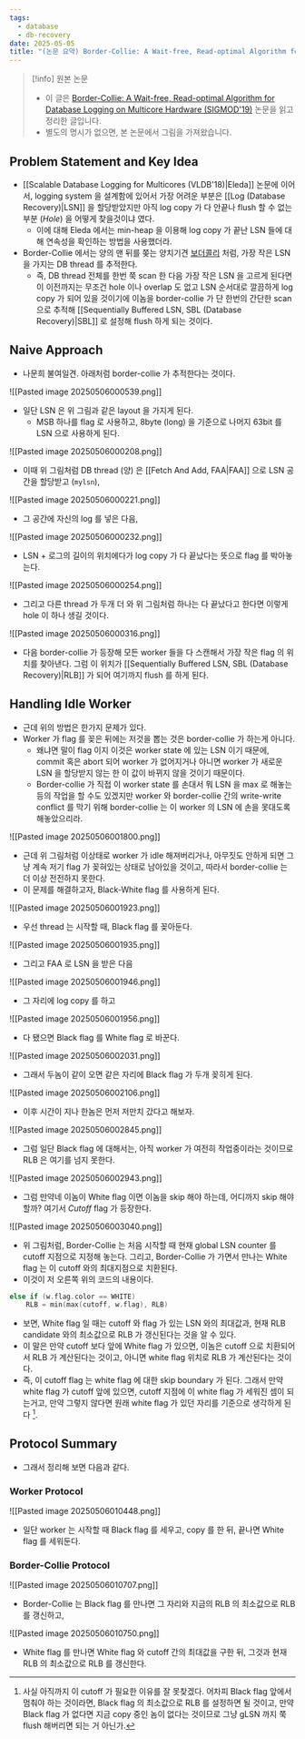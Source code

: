 ```yaml
---
tags:
  - database
  - db-recovery
date: 2025-05-05
title: "(논문 요약) Border-Collie: A Wait-free, Read-optimal Algorithm for Database Logging on Multicore Hardware (SIGMOD'19)"
---
```

> [!info] 원본 논문
> - 이 글은 [Border-Collie: A Wait-free, Read-optimal Algorithm for Database Logging on Multicore Hardware (SIGMOD'19)](https://dl.acm.org/doi/pdf/10.1145/3299869.3300071) 논문을 읽고 정리한 글입니다.
> - 별도의 명시가 없으면, 본 논문에서 그림을 가져왔습니다.

## Problem Statement and Key Idea

- [[Scalable Database Logging for Multicores (VLDB'18)|Eleda]] 논문에 이어서, logging system 을 설계함에 있어서 가장 어려운 부분은 [[Log (Database Recovery)|LSN]] 을 할당받았지만 아직 log copy 가 다 안끝나 flush 할 수 없는 부분 (*Hole*) 을 어떻게 찾을것이냐 였다.
	- 이에 대해 Eleda 에서는 min-heap 을 이용해 log copy 가 끝난 LSN 들에 대해 연속성을 확인하는 방법을 사용했더라.
- Border-Collie 에서는 양의 맨 뒤를 쫒는 양치기견 [보더콜리](https://en.wikipedia.org/wiki/Border_Collie) 처럼, 가장 작은 LSN 을 가지는 DB thread 를 추적한다.
	- 즉, DB thread 전체를 한번 쭉 scan 한 다음 가장 작은 LSN 을 고르게 된다면 이 이전까지는 무조건 hole 이나 overlap 도 없고 LSN 순서대로 깔끔하게 log copy 가 되어 있을 것이기에 이놈을 border-collie 가 단 한번의 간단한 scan 으로 추적해 [[Sequentially Buffered LSN, SBL (Database Recovery)|SBL]] 로 설정해 flush 하게 되는 것이다.

## Naive Approach

- 나문희 불여일견. 아래처럼 border-collie 가 추적한다는 것이다.

![[Pasted image 20250506000539.png]]

- 일단 LSN 은 위 그림과 같은 layout 을 가지게 된다.
	- MSB 하나를 flag 로 사용하고, 8byte (long) 을 기준으로 나머지 63bit 를 LSN 으로 사용하게 된다.

![[Pasted image 20250506000208.png]]

- 이때 위 그림처럼 DB thread (양) 은 [[Fetch And Add, FAA|FAA]] 으로 LSN 공간을 할당받고 (`mylsn`),

![[Pasted image 20250506000221.png]]

- 그 공간에 자신의 log 를 넣은 다음,

![[Pasted image 20250506000232.png]]

- LSN + 로그의 길이의 위치에다가 log copy 가 다 끝났다는 뜻으로 flag 를 박아놓는다.

![[Pasted image 20250506000254.png]]

- 그리고 다른 thread 가 두개 더 와 위 그림처럼 하나는 다 끝났다고 한다면 이렇게 hole 이 하나 생길 것이다.

![[Pasted image 20250506000316.png]]

- 다음 border-collie 가 등장해 모든 worker 들을 다 스캔해서 가장 작은 flag 의 위치를 찾아낸다. 그럼 이 위치가 [[Sequentially Buffered LSN, SBL (Database Recovery)|RLB]] 가 되어 여기까지 flush 를 하게 된다.

## Handling Idle Worker

- 근데 위의 방법은 한가지 문제가 있다.
- Worker 가 flag 를 꽂은 뒤에는 저것을 뽑는 것은 border-collie 가 하는게 아니다.
	- 왜냐면 말이 flag 이지 이것은 worker state 에 있는 LSN 이기 때문에, commit 혹은 abort 되어 worker 가 없어지거나 아니면 worker 가 새로운 LSN 을 할당받지 않는 한 이 값이 바뀌지 않을 것이기 때문이다.
	- Border-collie 가 직접 이 worker state 를 손대서 뭐 LSN 을 max 로 해놓는 등의 작업을 할 수도 있겠지만 worker 와 border-collie 간의 write-write conflict 를 막기 위해 border-collie 는 이 worker 의 LSN 에 손을 못대도록 해놓았으리라.

![[Pasted image 20250506001800.png]]

- 근데 위 그림처럼 이상태로 worker 가 idle 해져버리거나, 아무짓도 안하게 되면 그냥 계속 저기 flag 가 꽂혀있는 상태로 남아있을 것이고, 따라서 border-collie 는 더 이상 전전하지 못한다.
- 이 문제를 해결하고자, Black-White flag 를 사용하게 된다.

![[Pasted image 20250506001923.png]]

- 우선 thread 는 시작할 때, Black flag 를 꽂아둔다.

![[Pasted image 20250506001935.png]]

- 그리고 FAA 로 LSN 을 받은 다음

![[Pasted image 20250506001946.png]]

- 그 자리에 log copy 를 하고

![[Pasted image 20250506001956.png]]

- 다 됐으면 Black flag 를 White flag 로 바꾼다.

![[Pasted image 20250506002031.png]]

- 그래서 두놈이 같이 오면 같은 자리에 Black flag 가 두개 꽂히게 된다.

![[Pasted image 20250506002106.png]]

- 이후 시간이 지나 한놈은 먼저 저만치 갔다고 해보자.

![[Pasted image 20250506002845.png]]

- 그럼 일단 Black flag 에 대해서는, 아직 worker 가 여전히 작업중이라는 것이므로 RLB 은 여기를 넘지 못한다.

![[Pasted image 20250506002943.png]]

- 그럼 만약네 이놈이 White flag 이면 이놈을 skip 해야 하는데, 어디까지 skip 해야 할까? 여기서 *Cutoff* flag 가 등장한다.

![[Pasted image 20250506003040.png]]

- 위 그림처럼, Border-Collie 는 처음 시작할 때 현재 global LSN counter 를 cutoff 지점으로 지정해 놓는다. 그리고, Border-Collie 가 가면서 만나는 White flag 는 이 cutoff 와의 최대지점으로 치환된다.
- 이것이 저 오른쪽 위의 코드의 내용이다.

```c
else if (w.flag.color == WHITE)
	RLB = min(max(cutoff, w.flag), RLB)
```

- 보면, White flag 일 때는 cutoff 와 flag 가 있는 LSN 와의 최대값과, 현재 RLB candidate 와의 최소값으로 RLB 가 갱신된다는 것을 알 수 있다.
- 이 말은 만약 cutoff 보다 앞에 White flag 가 있으면, 이놈은 cutoff 으로 치환되어서 RLB 가 계산된다는 것이고, 아니면 white flag 위치로 RLB 가 계산된다는 것이다.
- 즉, 이 cutoff flag 는 white flag 에 대한 skip boundary 가 된다. 그래서 만약 white flag 가 cutoff 앞에 있으면, cutoff 지점에 이 white flag 가 세워진 셈이 되는거고, 만약 그렇지 않다면 원래 white flag 가 있던 자리를 기준으로 생각하게 된다 [^cutoff].

## Protocol Summary

- 그래서 정리해 보면 다음과 같다.

### Worker Protocol

![[Pasted image 20250506010448.png]]

- 일단 worker 는 시작할 때 Black flag 를 세우고, copy 를 한 뒤, 끝나면 White flag 를 세워둔다.

### Border-Collie Protocol

![[Pasted image 20250506010707.png]]

- Border-Collie 는 Black flag 를 만나면 그 자리와 지금의 RLB 의 최소값으로 RLB 를 갱신하고,

![[Pasted image 20250506010750.png]]

- White flag 를 만나면 White flag 와 cutoff 간의 최대값을 구한 뒤, 그것과 현재 RLB 의 최소값으로 RLB 를 갱신한다.

[^cutoff]: 사실 아직까지 이 cutoff 가 필요한 이유를 잘 못찾겠다. 어차피 Black flag 앞에서 멈춰야 하는 것이라면, Black flag 의 최소값으로 RLB 를 설정하면 될 것이고, 만약 Black flag 가 없다면 지금 copy 중인 놈이 없다는 것이므로 그냥 gLSN 까지 쭉 flush 해버리면 되는 거 아닌가.